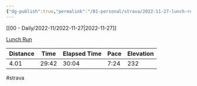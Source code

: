 ```yaml
---
{"dg-publish":true,"permalink":"/01-personal/strava/2022-11-27-lunch-run/"}
---
```



[[00 - Daily/2022-11/2022-11-27\|2022-11-27]]

[Lunch Run](https://www.strava.com/activities/8178496559)

| Distance | Time  | Elapsed Time | Pace | Elevation |
| -------- | ----- | ------------ | ---- | --------- |
| 4.01     | 29:42 | 30:04        | 7:24 | 232       |




#strava
